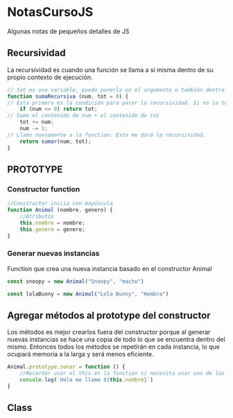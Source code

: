# NotasCursoJS
Algunas notas de pequeños detalles de JS

## Recursividad

La recursividad es cuando una función se llama a sí misma dentro de su propio contexto de ejecución.

```javascript
// tot es una variable, puedo ponerla en el argumento o también dentro de la function.
function sumaRecursiva (num, tot = 0) {
// Esta primera es la condición para parar la recursividad. Si no la tengo será una function que se ejecutará de manera infinita.
    if (num <= 0) return tot;
// Sumo el contenido de num + el contenido de tot
    tot += num;
    num -= 1;
// Llamo nuevamente a la function. Esto me dará la recursividad.
    return sumar(num, tot);
}
```

## PROTOTYPE

### Constructor function

```javascript
//Constructor inicia con mayúscula
function Animal (nombre, genero) {
    //Atributos
    this.nombre = nombre;
    this.genero = genero;
}
```

### Generar nuevas instancias

Function que crea una nueva instancia basado en el constructor Animal

```javascript
const snoopy = new Animal("Snoopy", "macho")

const lolaBunny = new Animal("Lola Bunny", "Hembra")
```

## Agregar métodos al prototype del constructor

Los métodos es mejor crearlos fuera del constructor porque al generar nuevas instancias se hace una copia de todo lo que se encuentra dentro del mismo. Entonces todos los métodos se repetirán en cada instancia, lo que ocupará memoria a la larga y será menos eficiente.

```javascript
Animal.prototype.sonar = function () {
    //Recordar usar el this en la function si necesita usar uno de los atributos del objeto.
    console.log(`Hola me llamo ${this.nombre}`)
}
```
## Class

